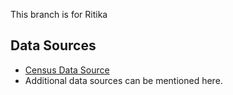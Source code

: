This branch is for Ritika

## Data Sources
- [Census Data Source](https://censusindia.gov.in/census.website/data/census-table)
- Additional data sources can be mentioned here.

